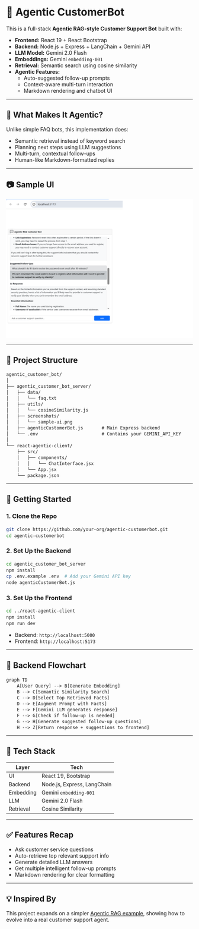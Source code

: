 
# 🤖 Agentic CustomerBot

This is a full-stack **Agentic RAG-style Customer Support Bot** built with:

- **Frontend:** React 19 + React Bootstrap
- **Backend:** Node.js + Express + LangChain + Gemini API
- **LLM Model:** Gemini 2.0 Flash
- **Embeddings:** Gemini `embedding-001`
- **Retrieval:** Semantic search using cosine similarity
- **Agentic Features:** 
  - Auto-suggested follow-up prompts
  - Context-aware multi-turn interaction
  - Markdown rendering and chatbot UI

---

## 🧠 What Makes It Agentic?

Unlike simple FAQ bots, this implementation does:
- Semantic retrieval instead of keyword search
- Planning next steps using LLM suggestions
- Multi-turn, contextual follow-ups
- Human-like Markdown-formatted replies

---

## 📷 Sample UI

![CustomerBot UI](./agentic_customer_bot_server/screenshots/sample-ui.png)

---

## 📂 Project Structure

```
agentic_customer_bot/
│
├── agentic_customer_bot_server/
│   ├── data/
│   │   └── faq.txt
│   ├── utils/
│   │   └── cosineSimilarity.js
│   ├── screenshots/
│   │   └── sample-ui.png
│   ├── agenticCustomerBot.js       # Main Express backend
│   └── .env                        # Contains your GEMINI_API_KEY
│
└── react-agentic-client/
    ├── src/
    │   ├── components/
    │   │   └── ChatInterface.jsx
    │   └── App.jsx
    └── package.json
```

---

## 🚀 Getting Started

### 1. Clone the Repo

```bash
git clone https://github.com/your-org/agentic-customerbot.git
cd agentic-customerbot
```

### 2. Set Up the Backend

```bash
cd agentic_customer_bot_server
npm install
cp .env.example .env  # Add your Gemini API key
node agenticCustomerBot.js
```

### 3. Set Up the Frontend

```bash
cd ../react-agentic-client
npm install
npm run dev
```

- Backend: `http://localhost:5000`
- Frontend: `http://localhost:5173`

---

## 🔁 Backend Flowchart

```mermaid
graph TD
    A[User Query] --> B[Generate Embedding]
    B --> C[Semantic Similarity Search]
    C --> D[Select Top Retrieved Facts]
    D --> E[Augment Prompt with Facts]
    E --> F[Gemini LLM generates response]
    F --> G[Check if follow-up is needed]
    G --> H[Generate suggested follow-up questions]
    H --> Z[Return response + suggestions to frontend]
```

---

## 📘 Tech Stack

| Layer    | Tech                           |
|----------|--------------------------------|
| UI       | React 19, Bootstrap            |
| Backend  | Node.js, Express, LangChain    |
| Embedding| Gemini `embedding-001`         |
| LLM      | Gemini 2.0 Flash               |
| Retrieval| Cosine Similarity              |

---

## ✅ Features Recap

- Ask customer service questions
- Auto-retrieve top relevant support info
- Generate detailed LLM answers
- Get multiple intelligent follow-up prompts
- Markdown rendering for clear formatting

---

## 💡 Inspired By

This project expands on a simpler [Agentic RAG example](https://github.com/your-org/agentic-rag-demo), showing how to evolve into a real customer support agent.

